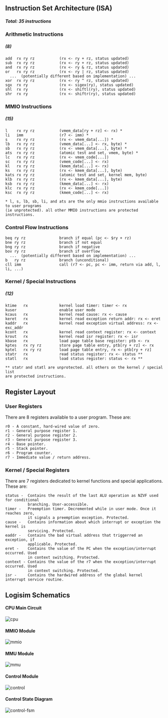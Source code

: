 ## Instruction Set Architecture (ISA)
##### Total: 35 instructions


### Arithmetic Instructions
##### (8)
    add  rx ry rz           (rx <- ry + rz, status updated)
    sub  rx ry rz           (rx <- ry + rz, status updated)
    and  rx ry rz           (rx <- ry & rz, status updated)
    or   rx ry rz           (rx <- ry | rz, status updated)
      ...  (potentially different based on implementation) ...
    xor  rx ry rz           (rx <- ry ^ rz, status updated)
    sgx  rx ry              (rx <- sigex(ry), status updated)
    shl  rx ry              (rx <- shiftl(ry), status updated)
    shr  rx ry              (rx <- shiftr(ry), status updated)
    
### MMIO Instructions
##### (15)
    l    rx ry rz           (vmem_data[ry + rz] <- rx) *
    li   imm                (r7 <- imm) *
    s    rx ry rz           (rx <- vmem_data[...]) *
    lb   rx ry rz           (vmem_data[...] <- rx, byte) *
    sb   rx ry rz           (rx <- vmem_data[...], byte) *
    ats  rx ry rz           (atomic test and set, vmem, byte) *
    lc   rx ry rz           (rx <- vmem_code[...])
    sc   rx ry rz           (vmem_code[...] <- rx)
    kl   rx ry rz           (kmem_data[...] <- rx)
    ks   rx ry rz           (rx <- kmem_data[...], byte)
    kats rx ry rz           (atomic test and set, kernel mem, byte)
    klb  rx ry rz           (rx <- kmem_data[...], byte)
    ksb  rx ry rz           (kmem_data[...] <- rx)
    klc  rx ry rz           (rx <- kmem_code[...])
    ksc  rx ry rz           (kmem_code[...] <- rx)
    
    * l, s, lb, sb, li, and ats are the only mmio instructions available to user programs
    (ie unprotected). all other MMIO instructions are protected instructions.
    

### Control Flow Instructions
    beq ry rz               branch if equal (pc <- $ry + rz)
    bne ry rz               branch if not equal
    bng ry rz               branch if negative
    bov ry rz               branch if overflow
      ...  (potentially different based on implementation) ...
    b   ry rz               branch (unconditional)
    cll imm                 call (r7 <- pc, pc <- imm, return via add, l, li, ...)


### Kernel / Special Instructions
##### (12)
    ktime   rx              kernel load timer: timer <- rx
    kuser                   enable user mode
    kcaus   rx              kernel read cause: rx <- cause
    keret   rx              kernel read exception return addr: rx <- eret
    kaddr   rx              kernel read exception virtual address: rx <- exc_addr
    kcont   rx              kernel read context register: rx <- context
    krout   rx              kernel read isr register: rx <- isr
    kbase   rx              load page table base register: ptb <- rx
    kptes   rx ry rz        store page table entry, ptb[ry + rz] <- rx
    kptel   rx ry rz        load page table entry, rx <- ptb[ry + rz]
    statr   rx              read status register: rx <- status **
    statl   rx              load status register: status <- rx **
    
    ** statr and statl are unprotected. all others on the kernel / special list
    are protected instructions.


## Register Layout
### User Registers
There are 8 registers available to a user program. These are:

    r0 - A constant, hard-wired value of zero.
    r1 - General purpose register 1.
    r2 - General purpose register 2.
    r3 - General purpose register 3.
    r4 - Base pointer.
    r5 - Stack pointer.
    r6 - Program counter.
    r7 - Immediate value / return address.

### Kernel / Special Registers
There are 7 registers dedicated to kernel functions and special applications. These are:

    status -  Contains the result of the last ALU operation as NZVF used for conditional 
              branching. User-accessible.
    timer -   Preemption timer. Decremented while in user mode. Once it reaches zero,
              it signals a preemption exception. Protected.
    cause -   Contains information about which interrupt or exception the kernel is 
              servicing. Protected.
    eaddr -   Contains the bad virtual address that triggerred an exception, if 
              applicable. Protected.
    eret -    Contains the value of the PC when the exception/interrupt occurred. Used 
              in context switching. Protected.
    context - Contains the value of the r7 when the exception/interrupt occurred. Used 
              in context switching. Protected.
    isr -     Contains the hardwired address of the global kernel interrupt service routine.
   
## Logisim Schematics
#### CPU Main Circuit
![cpu](https://raw.githubusercontent.com/mylez/cpu/master/doc/cpu.png)

#### MMIO Module
![mmio](https://raw.githubusercontent.com/mylez/cpu/master/doc/mmio.png)

#### MMU Module
![mmu](https://raw.githubusercontent.com/mylez/cpu/master/doc/mmu.png)

#### Control Module
![control](https://raw.githubusercontent.com/mylez/cpu/master/doc/control.png)

#### Control State Diagram
![control-fsm](https://raw.githubusercontent.com/mylez/cpu/master/doc/control-fsm.png)
